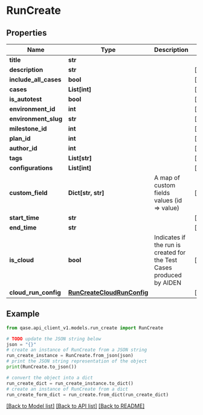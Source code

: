 # RunCreate


## Properties

Name | Type | Description | Notes
------------ | ------------- | ------------- | -------------
**title** | **str** |  | 
**description** | **str** |  | [optional] 
**include_all_cases** | **bool** |  | [optional] 
**cases** | **List[int]** |  | [optional] 
**is_autotest** | **bool** |  | [optional] 
**environment_id** | **int** |  | [optional] 
**environment_slug** | **str** |  | [optional] 
**milestone_id** | **int** |  | [optional] 
**plan_id** | **int** |  | [optional] 
**author_id** | **int** |  | [optional] 
**tags** | **List[str]** |  | [optional] 
**configurations** | **List[int]** |  | [optional] 
**custom_field** | **Dict[str, str]** | A map of custom fields values (id &#x3D;&gt; value) | [optional] 
**start_time** | **str** |  | [optional] 
**end_time** | **str** |  | [optional] 
**is_cloud** | **bool** | Indicates if the run is created for the Test Cases produced by AIDEN | [optional] 
**cloud_run_config** | [**RunCreateCloudRunConfig**](RunCreateCloudRunConfig.md) |  | [optional] 

## Example

```python
from qase.api_client_v1.models.run_create import RunCreate

# TODO update the JSON string below
json = "{}"
# create an instance of RunCreate from a JSON string
run_create_instance = RunCreate.from_json(json)
# print the JSON string representation of the object
print(RunCreate.to_json())

# convert the object into a dict
run_create_dict = run_create_instance.to_dict()
# create an instance of RunCreate from a dict
run_create_form_dict = run_create.from_dict(run_create_dict)
```
[[Back to Model list]](../README.md#documentation-for-models) [[Back to API list]](../README.md#documentation-for-api-endpoints) [[Back to README]](../README.md)


